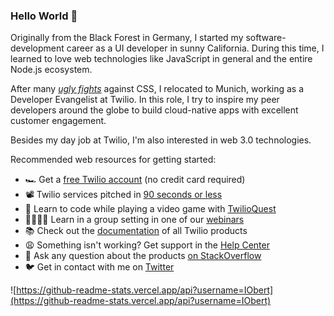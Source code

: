 ### Hello World 🦁

Originally from the Black Forest in Germany, I started my software-development career as a UI developer in sunny California. During this time, I learned to love web technologies like JavaScript in general and the entire Node.js ecosystem. 

After many [*ugly fights*](https://giphy.com/gifs/frustrated-annoyed-programming-yYSSBtDgbbRzq) against CSS, I relocated to Munich, working as a Developer Evangelist at Twilio. In this role, I try to inspire my peer developers around the globe to build cloud-native apps with excellent customer engagement.

Besides my day job at Twilio, I'm also interested in web 3.0 technologies.

Recommended web resources for getting started:
- 🏎 Get a [free Twilio account](https://www.twilio.com/try-twilio) (no credit card required)
- 📽️ Twilio services pitched in [90 seconds or less](https://www.youtube.com/playlist?list=PLoy9dZCYzBCxecq19w9SfJggSjlI0gCqB)
- 👾 Learn to code while playing a video game with [TwilioQuest](https://www.twilio.com/quest)
- 👩‍💻🧑‍💻 Learn in a group setting in one of our [webinars](https://www.twilio.com/events/category/webinars)
- 📚 Check out the [documentation](https://www.twilio.com/docs) of all Twilio products
- 😩 Something isn't working? Get support in the [Help Center](https://support.twilio.com/hc/en-us/categories/203263388-Programmable-Messaging)
- 💬 Ask any question about the products [on StackOverflow](https://stackoverflow.com/questions/tagged/twilio) 
- 🐦 Get in contact with me on [Twitter](https://twitter.com/IObert_)


![https://github-readme-stats.vercel.app/api?username=IObert](https://github-readme-stats.vercel.app/api?username=IObert)
